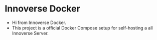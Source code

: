 # Innoverse Docker
- Hi from Innoverse Docker.
- This project is a official Docker Compose setup for self-hosting a all Innoverse Server.
